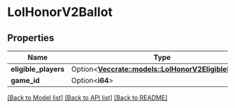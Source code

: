 # LolHonorV2Ballot

## Properties

Name | Type | Description | Notes
------------ | ------------- | ------------- | -------------
**eligible_players** | Option<[**Vec<crate::models::LolHonorV2EligiblePlayer>**](LolHonorV2EligiblePlayer.md)> |  | [optional]
**game_id** | Option<**i64**> |  | [optional]

[[Back to Model list]](../README.md#documentation-for-models) [[Back to API list]](../README.md#documentation-for-api-endpoints) [[Back to README]](../README.md)


